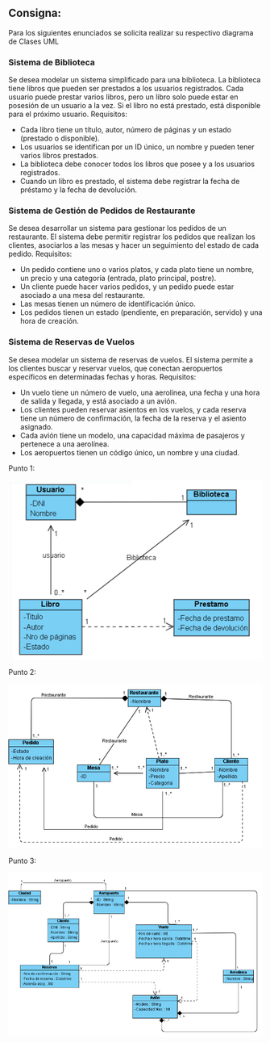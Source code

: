 ## Consigna:
Para los siguientes enunciados se solicita realizar su respectivo diagrama de Clases UML
### Sistema de Biblioteca
Se desea modelar un sistema simplificado para una biblioteca. La biblioteca tiene libros que pueden 
ser prestados a los usuarios registrados. Cada usuario puede prestar varios libros, pero un libro solo 
puede estar en posesión de un usuario a la vez. Si el libro no está prestado, está disponible para el 
próximo usuario.
Requisitos:
- Cada libro tiene un título, autor, número de páginas y un estado (prestado o disponible).
- Los usuarios se identifican por un ID único, un nombre y pueden tener varios libros 
prestados.
- La biblioteca debe conocer todos los libros que posee y a los usuarios registrados.
- Cuando un libro es prestado, el sistema debe registrar la fecha de préstamo y la fecha de 
devolución.
### Sistema de Gestión de Pedidos de Restaurante
Se desea desarrollar un sistema para gestionar los pedidos de un restaurante. El sistema debe 
permitir registrar los pedidos que realizan los clientes, asociarlos a las mesas y hacer un seguimiento 
del estado de cada pedido.
Requisitos:
- Un pedido contiene uno o varios platos, y cada plato tiene un nombre, un precio y una 
categoría (entrada, plato principal, postre).
- Un cliente puede hacer varios pedidos, y un pedido puede estar asociado a una mesa del 
restaurante.
- Las mesas tienen un número de identificación único.
- Los pedidos tienen un estado (pendiente, en preparación, servido) y una hora de creación.
### Sistema de Reservas de Vuelos 
Se desea modelar un sistema de reservas de vuelos. El sistema permite a los clientes buscar y 
reservar vuelos, que conectan aeropuertos específicos en determinadas fechas y horas.
Requisitos:
- Un vuelo tiene un número de vuelo, una aerolínea, una fecha y una hora de salida y llegada, 
y está asociado a un avión.
- Los clientes pueden reservar asientos en los vuelos, y cada reserva tiene un número de 
confirmación, la fecha de la reserva y el asiento asignado.
- Cada avión tiene un modelo, una capacidad máxima de pasajeros y pertenece a una 
aerolínea.
- Los aeropuertos tienen un código único, un nombre y una ciudad.

Punto 1:

![Diagrama 1](/TP1/punto1.png)

Punto 2:

![Diagrama 2](/TP1/punto2.png)

Punto 3:

![Diagrama 3](/TP1/punto3.png)
